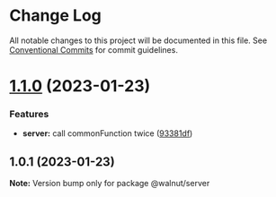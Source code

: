 # Change Log

All notable changes to this project will be documented in this file.
See [Conventional Commits](https://conventionalcommits.org) for commit guidelines.

# [1.1.0](https://github.com/nathanholloway/turbo-parakeet/compare/v1.0.1...v1.1.0) (2023-01-23)


### Features

* **server:** call commonFunction twice ([93381df](https://github.com/nathanholloway/turbo-parakeet/commit/93381df009c1867e1fd2787e975452844062eb86))





## 1.0.1 (2023-01-23)

**Note:** Version bump only for package @walnut/server
